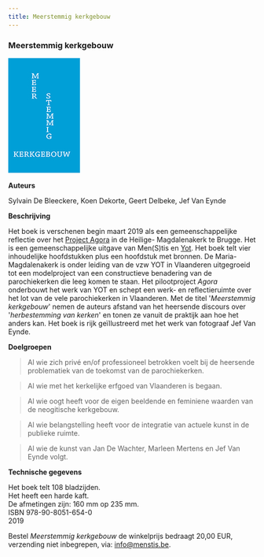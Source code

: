 ```yaml
---
title: Meerstemmig kerkgebouw
---
```

### Meerstemmig kerkgebouw

![msk](./msk.jpg)

**Auteurs**

Sylvain De Bleeckere, Koen Dekorte, Geert Delbeke, Jef Van Eynde

**Beschrijving**

Het boek is verschenen begin maart 2019 als een gemeenschappelijke reflectie over het [Project Agora](http://www.menstis.be/producties/Agora/) in de Heilige-
Magdalenakerk te Brugge. Het is een gemeenschappelijke uitgave van Men(S)tis en [Yot](https://www.yot.be/nl/home/5).
Het boek telt vier inhoudelijke hoofdstukken plus een hoofdstuk met bronnen. De Maria-Magdalenakerk is onder leiding van de vzw YOT in Vlaanderen uitgegroeid tot een modelproject van een constructieve benadering van de parochiekerken die leeg komen te staan. Het pilootproject _Agora_ onderbouwt het werk van YOT en schept een werk- en reflectieruimte over het lot
van de vele parochiekerken in Vlaanderen. Met de titel '_Meerstemmig kerkgebouw_' nemen de auteurs afstand van het heersende discours over '_herbestemming van kerken_' en tonen ze vanuit de praktijk aan hoe het anders kan. 
Het boek is rijk geïllustreerd met het werk van fotograaf Jef Van Eynde.

**Doelgroepen**

> Al wie zich privé en/of professioneel betrokken voelt bij de heersende problematiek van de toekomst van de parochiekerken.

> Al wie met het kerkelijke erfgoed van Vlaanderen is begaan.

> Al wie oogt heeft voor de eigen beeldende en feminiene waarden van de neogitische kerkgebouw.

> Al wie belangstelling heeft voor de integratie van actuele kunst in de publieke ruimte.

> Al wie de kunst van Jan De Wachter, Marleen Mertens en Jef Van Eynde volgt.

**Technische gegevens**

Het boek telt 108 bladzijden.  
Het heeft een harde kaft.   
De afmetingen zijn: 160 mm op 235 mm.  
ISBN 978-90-8051-654-0  
2019

Bestel _Meerstemmig kerkgebouw_ de winkelprijs bedraagt 20,00 EUR, verzending niet inbegrepen, 
via: info@menstis.be.